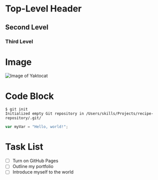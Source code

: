 # Top-Level Header
## Second Level
### Third Level

# Image

![Image of Yaktocat](https://octodex.github.com/images/yaktocat.png)

# Code Block

```
$ git init
Initialized empty Git repository in /Users/skills/Projects/recipe-repository/.git/
```

``` javascript
var myVar = "Hello, world!";
```

# Task List
- [ ] Turn on GitHub Pages
- [ ] Outline my portfolio
- [ ] Introduce myself to the world
